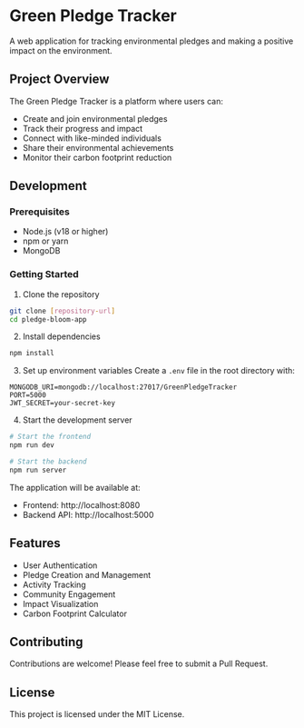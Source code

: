 # Green Pledge Tracker

A web application for tracking environmental pledges and making a positive impact on the environment.

## Project Overview

The Green Pledge Tracker is a platform where users can:
- Create and join environmental pledges
- Track their progress and impact
- Connect with like-minded individuals
- Share their environmental achievements
- Monitor their carbon footprint reduction

## Development

### Prerequisites
- Node.js (v18 or higher)
- npm or yarn
- MongoDB

### Getting Started

1. Clone the repository
```bash
git clone [repository-url]
cd pledge-bloom-app
```

2. Install dependencies
```bash
npm install
```

3. Set up environment variables
Create a `.env` file in the root directory with:
```
MONGODB_URI=mongodb://localhost:27017/GreenPledgeTracker
PORT=5000
JWT_SECRET=your-secret-key
```

4. Start the development server
```bash
# Start the frontend
npm run dev

# Start the backend
npm run server
```

The application will be available at:
- Frontend: http://localhost:8080
- Backend API: http://localhost:5000

## Features

- User Authentication
- Pledge Creation and Management
- Activity Tracking
- Community Engagement
- Impact Visualization
- Carbon Footprint Calculator

## Contributing

Contributions are welcome! Please feel free to submit a Pull Request.

## License

This project is licensed under the MIT License.
